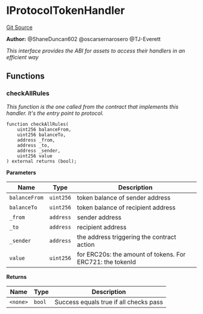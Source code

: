 # IProtocolTokenHandler
[Git Source](https://github.com/thrackle-io/tron/blob/baac0bbfdefb8a299b09493a3979f2ef5c07be0f/src/client/token/IProtocolTokenHandler.sol)

**Author:**
@ShaneDuncan602 @oscarsernarosero @TJ-Everett

*This interface provides the ABI for assets to access their handlers in an efficient way*


## Functions
### checkAllRules

*This function is the one called from the contract that implements this handler. It's the entry point to protocol.*


```solidity
function checkAllRules(
    uint256 balanceFrom,
    uint256 balanceTo,
    address _from,
    address _to,
    address _sender,
    uint256 value
) external returns (bool);
```
**Parameters**

|Name|Type|Description|
|----|----|-----------|
|`balanceFrom`|`uint256`|token balance of sender address|
|`balanceTo`|`uint256`|token balance of recipient address|
|`_from`|`address`|sender address|
|`_to`|`address`|recipient address|
|`_sender`|`address`|the address triggering the contract action|
|`value`|`uint256`|for ERC20s: the amount of tokens. For ERC721: the tokenId|

**Returns**

|Name|Type|Description|
|----|----|-----------|
|`<none>`|`bool`|Success equals true if all checks pass|


